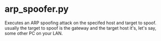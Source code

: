 # arp_spoofer.py
Executes an ARP spoofing attack on the specifed host and target to spoof. usually the target to spoof 
is the gateway and the target host it's, let's say, some other PC on your LAN.
